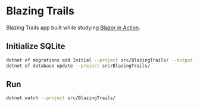 # Blazing Trails

Blazing Trails app built while studying [Blazor in Action](https://www.manning.com/books/blazor-in-action).

## Initialize SQLite

```bash
dotnet ef migrations add Initial --project src/BlazingTrails/ --output-dir Persistence/Data/Migrations
dotnet ef database update --project src/BlazingTrails/
```

## Run

```bash
dotnet watch --project src/BlazingTrails/
```
